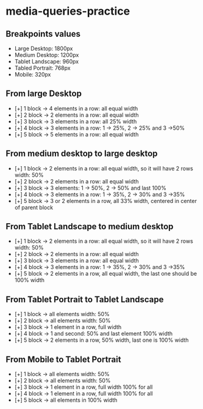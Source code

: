 # media-queries-practice

## Breakpoints values

- Large Desktop: 1800px
- Medium Desktop: 1200px
- Tablet Landscape: 960px
- Tabled Portrait: 768px
- Mobile: 320px

## From large Desktop

- [+] 1 block -> 4 elements in a row: all equal width
- [+] 2 block -> 2 elements in a row: all equal width
- [+] 3 block -> 3 elements in a row: all 25% width
- [+] 4 block -> 3 elements in a row: 1 -> 25%, 2 -> 25% and 3 ->50%
- [+] 5 block -> 5 elements in a row: all equal width

## From medium desktop to large desktop

- [+] 1 block -> 2 elements in a row: all equal width, so it will have 2 rows width: 50%
- [+] 2 block -> 2 elements in a row: all equal width
- [+] 3 block -> 3 elements: 1 -> 50%, 2 -> 50% and last 100%
- [+] 4 block -> 3 elements in a row: 1 -> 35%, 2 -> 30% and 3 ->35%
- [+] 5 block -> 3 or 2 elements in a row, all 33% width, centered in center of parent block

## From Tablet Landscape to medium desktop

- [+] 1 block -> 2 elements in a row: all equal width, so it will have 2 rows width: 50%
- [+] 2 block -> 2 elements in a row: all equal width
- [+] 3 block -> 3 elements in a row: all equal width
- [+] 4 block -> 3 elements in a row: 1 -> 35%, 2 -> 30% and 3 ->35%
- [+] 5 block -> 2 elements in a row, all equal width, the last one should be 100% width

## From Tablet Portrait to Tablet Landscape

- [+] 1 block -> all elements width: 50%
- [+] 2 block -> all elements width: 50%
- [+] 3 block -> 1 element in a row, full width
- [+] 4 block -> 1 and second: 50% and last element 100% width
- [+] 5 block -> 2 elements in a row, 50% width, last one is 100% width

## From Mobile to Tablet Portrait

- [+] 1 block -> all elements width: 50%
- [+] 2 block -> all elements width: 50%
- [+] 3 block -> 1 element in a row, full width 100% for all
- [+] 4 block -> 1 element in a row, full width 100% for all
- [+] 5 block -> all elements in 100% width
